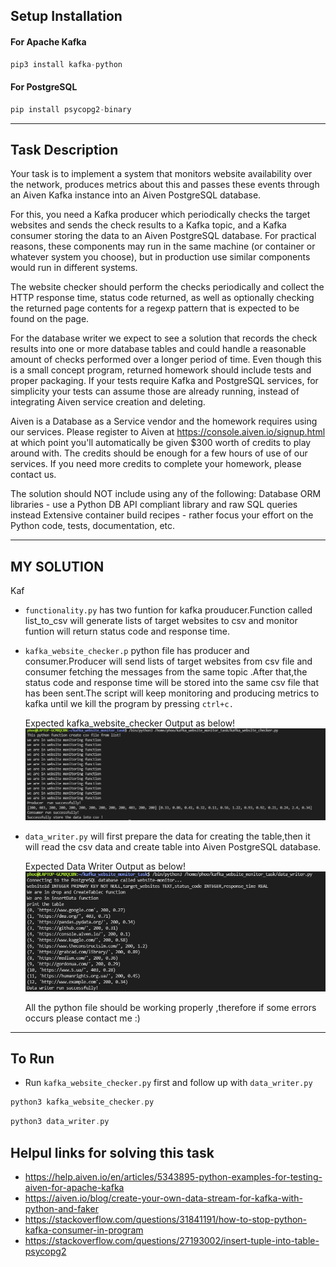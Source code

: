 ## Setup Installation ##


#### For Apache Kafka
```php
pip3 install kafka-python
```
#### For PostgreSQL
```php
pip install psycopg2-binary
```

---
## Task Description ##

Your task is to implement a system that monitors website availability over the network, produces metrics about this and passes these events through an Aiven Kafka instance into an Aiven PostgreSQL database.

For this, you need a Kafka producer which periodically checks the target websites and sends the check results to a Kafka topic, and a Kafka consumer storing the data to an Aiven PostgreSQL database. For practical reasons, these components may run in the same machine (or container or whatever system you choose), but in production use similar components would run in different systems.

The website checker should perform the checks periodically and collect the HTTP response time, status code returned, as well as optionally checking the returned page contents for a regexp pattern that is expected to be found on the page.

For the database writer we expect to see a solution that records the check results into one or more database tables and could handle a reasonable amount of checks performed over a longer period of time.
Even though this is a small concept program, returned homework should include tests and proper packaging. If your tests require Kafka and PostgreSQL services, for simplicity your tests can assume those are already running, instead of integrating Aiven service creation and deleting.

Aiven is a Database as a Service vendor and the homework requires using our services. Please register to Aiven at https://console.aiven.io/signup.html at which point you'll automatically be given $300 worth of credits to play around with. The credits should be enough for a few hours of use of our services. If you need more credits to complete your homework, please contact us.

The solution should NOT include using any of the following:
Database ORM libraries - use a Python DB API compliant library and raw SQL queries instead
Extensive container build recipes - rather focus your effort on the Python code, tests, documentation, etc.

---

## MY SOLUTION ##

Kaf

* `functionality.py` has two funtion for kafka prouducer.Function called list_to_csv will generate lists of target websites to csv and monitor funtion will return status code and response time.

* `kafka_website_checker.p` python file has producer and consumer.Producer will send lists of target websites from csv file and consumer fetching the messages from the same topic .After that,the status code and response time will be stored into the same csv file that has been sent.The script will keep monitoring and producing metrics to kafka until we kill the program by pressing `ctrl+c.`

    Expected kafka_website_checker  Output as below! 
    ![Kafka Output](kafkaf_website_monitor.PNG?raw=true "Kafka website monitor python output")

* `data_writer.py` will first prepare the data for creating the table,then it will read the csv data and create table into Aiven PostgreSQL database.

    Expected Data Writer Output as below! 
    ![Data Writer Output](data_writer.PNG?raw=true "Data Writer output")

    All the python file should be working properly ,therefore if some errors occurs please contact me :) 
---

## To Run ##

* Run `kafka_website_checker.py` first and follow up with `data_writer.py`
```php
python3 kafka_website_checker.py
```
```php
python3 data_writer.py
```

## Helpul links for solving this task 
* https://help.aiven.io/en/articles/5343895-python-examples-for-testing-aiven-for-apache-kafka
* https://aiven.io/blog/create-your-own-data-stream-for-kafka-with-python-and-faker
* https://stackoverflow.com/questions/31841191/how-to-stop-python-kafka-consumer-in-program
* https://stackoverflow.com/questions/27193002/insert-tuple-into-table-psycopg2
